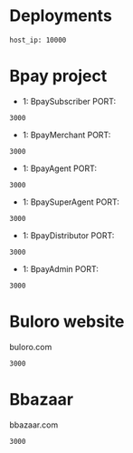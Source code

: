 # Deployments

```
host_ip: 10000

```

# Bpay project
+ 1: BpaySubscriber
PORT:
```
3000

```


+ 1: BpayMerchant
PORT:
```
3000

```

+ 1: BpayAgent
PORT:
```
3000

```

+ 1: BpaySuperAgent
PORT:
```
3000

```


+ 1: BpayDistributor
PORT:
```
3000

```

+ 1: BpayAdmin
PORT:
```
3000

```

# Buloro website

buloro.com
```
3000

```

# Bbazaar

bbazaar.com
```
3000

```





 
